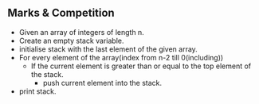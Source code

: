 

## Marks & Competition



- Given an array of integers of length n.
- Create an empty stack variable.
- initialise stack with the last element of the given array.
- For every element of the array(index from n-2 till 0(including))
  - If the current element is greater than or equal to the top element of the stack.
    - push current element into the stack.
- print stack.